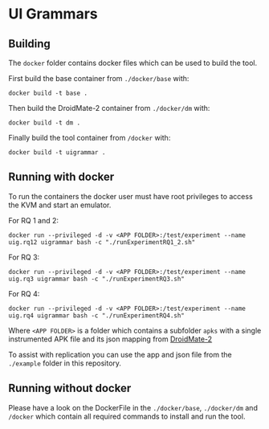 # UI Grammars

## Building 

The `docker` folder contains docker files which can be used to build the tool.

First build the base container from  `./docker/base` with:

```
docker build -t base .
```

Then build the DroidMate-2 container from  `./docker/dm` with:

```
docker build -t dm .
```

Finally build the tool container from `/docker` with:

```
docker build -t uigrammar .
```

## Running with docker

To run the containers the docker user must have root privileges to access the KVM and start an emulator.

For RQ 1 and 2:
```
docker run --privileged -d -v <APP FOLDER>:/test/experiment --name uig.rq12 uigrammar bash -c "./runExperimentRQ1_2.sh"
```

For RQ 3:

```
docker run --privileged -d -v <APP FOLDER>:/test/experiment --name uig.rq3 uigrammar bash -c "./runExperimentRQ3.sh"
```

For RQ 4:

```
docker run --privileged -d -v <APP FOLDER>:/test/experiment --name uig.rq4 uigrammar bash -c "./runExperimentRQ4.sh"
```

Where `<APP FOLDER>` is a folder which contains a subfolder `apks` with a single instrumented APK file and its json mapping from [DroidMate-2](https://github.com/uds-se/droidmate/wiki/Getting-Statement-Coverage) 

To assist with replication you can use the app and json file from the `./example` folder in this repository.  

## Running without docker

Please have a look on the DockerFile in the `./docker/base`, `./docker/dm` and `/docker` which contain all required commands to install and run the tool. 
